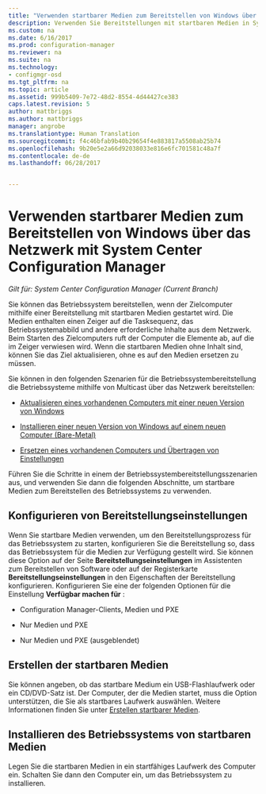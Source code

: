 ```yaml
---
title: "Verwenden startbarer Medien zum Bereitstellen von Windows über das Netzwerk | Microsoft-Dokumentation"
description: Verwenden Sie Bereitstellungen mit startbaren Medien in System Center Configuration Manager zum Bereitstellen des Betriebssystem beim Starten des Zielcomputers.
ms.custom: na
ms.date: 6/16/2017
ms.prod: configuration-manager
ms.reviewer: na
ms.suite: na
ms.technology:
- configmgr-osd
ms.tgt_pltfrm: na
ms.topic: article
ms.assetid: 999b5409-7e72-48d2-8554-4d44427ce383
caps.latest.revision: 5
author: mattbriggs
ms.author: mattbriggs
manager: angrobe
ms.translationtype: Human Translation
ms.sourcegitcommit: f4c46bfab9b40b29654f4e883817a5508ab25b74
ms.openlocfilehash: 9b20e5e2a66d92038033e816e6fc701581c48a7f
ms.contentlocale: de-de
ms.lasthandoff: 06/28/2017


---
```

# <a name="use-bootable-media-to-deploy-windows-over-the-network-with-system-center-configuration-manager"></a>Verwenden startbarer Medien zum Bereitstellen von Windows über das Netzwerk mit System Center Configuration Manager

*Gilt für: System Center Configuration Manager (Current Branch)*

Sie können das Betriebssystem bereitstellen, wenn der Zielcomputer mithilfe einer Bereitstellung mit startbaren Medien gestartet wird. Die Medien enthalten einen Zeiger auf die Tasksequenz, das Betriebssystemabbild und andere erforderliche Inhalte aus dem Netzwerk. Beim Starten des Zielcomputers ruft der Computer die Elemente ab, auf die im Zeiger verwiesen wird. Wenn die startbaren Medien ohne Inhalt sind, können Sie das Ziel aktualisieren, ohne es auf den Medien ersetzen zu müssen.

Sie können in den folgenden Szenarien für die Betriebssystembereitstellung die Betriebssysteme mithilfe von Multicast über das Netzwerk bereitstellen:

-   [Aktualisieren eines vorhandenen Computers mit einer neuen Version von Windows](refresh-an-existing-computer-with-a-new-version-of-windows.md)

-   [Installieren einer neuen Version von Windows auf einem neuen Computer (Bare-Metal)](install-new-windows-version-new-computer-bare-metal.md)  

-   [Ersetzen eines vorhandenen Computers und Übertragen von Einstellungen](replace-an-existing-computer-and-transfer-settings.md)  

Führen Sie die Schritte in einem der Betriebssystembereitstellungsszenarien aus, und verwenden Sie dann die folgenden Abschnitte, um startbare Medien zum Bereitstellen des Betriebssystems zu verwenden.  

## <a name="configure-deployment-settings"></a>Konfigurieren von Bereitstellungseinstellungen  
Wenn Sie startbare Medien verwenden, um den Bereitstellungsprozess für das Betriebssystem zu starten, konfigurieren Sie die Bereitstellung so, dass das Betriebssystem für die Medien zur Verfügung gestellt wird. Sie können diese Option auf der Seite **Bereitstellungseinstellungen** im Assistenten zum Bereitstellen von Software oder auf der Registerkarte **Bereitstellungseinstellungen** in den Eigenschaften der Bereitstellung konfigurieren. Konfigurieren Sie eine der folgenden Optionen für die Einstellung **Verfügbar machen für** :

-   Configuration Manager-Clients, Medien und PXE

-   Nur Medien und PXE

-   Nur Medien und PXE (ausgeblendet)

## <a name="create-the-bootable-media"></a>Erstellen der startbaren Medien
Sie können angeben, ob das startbare Medium ein USB-Flashlaufwerk oder ein CD/DVD-Satz ist. Der Computer, der die Medien startet, muss die Option unterstützen, die Sie als startbares Laufwerk auswählen. Weitere Informationen finden Sie unter [Erstellen startbarer Medien](create-bootable-media.md).  

##  <a name="BKMK_Deploy"></a> Installieren des Betriebssystems von startbaren Medien  
Legen Sie die startbaren Medien in ein startfähiges Laufwerk des Computer ein. Schalten Sie dann den Computer ein, um das Betriebssystem zu installieren.

